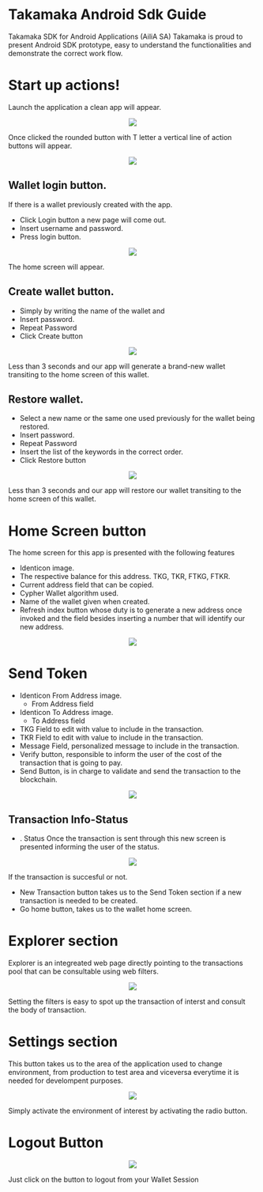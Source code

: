 # Takamaka Android Sdk Guide
Takamaka SDK for Android Applications (AiliA SA)
Takamaka is proud to present Android SDK prototype, easy to understand the functionalities and demonstrate the correct work flow.

# Start up actions!
Launch the application a clean app will appear.
 
 <p align="center">
	<img src="https://downloads.takamaka.dev/FILES/AndroidSdk/fig11.jpeg" />
</p>

Once clicked the rounded button with T letter a vertical line of action buttons will appear.

 <p align="center">
	<img src="https://downloads.takamaka.dev/FILES/AndroidSdk/fig22.jpeg" />
</p>

## Wallet login button.
If there is a wallet previously created with the app. 

 - Click Login button a new page will come out.
 - Insert username and password. 
 - Press login button.



<p align="center">
	<img src="https://downloads.takamaka.dev/FILES/AndroidSdk/fig33_fix.jpeg" />
</p>
The home screen will appear.

## Create wallet button.
- Simply by writing the name of the wallet and 
- Insert password.
- Repeat Password
- Click Create button
<p align="center">
	<img src="https://downloads.takamaka.dev/FILES/AndroidSdk/fig44.jpeg" />
</p>

Less than 3 seconds and our app will generate a brand-new wallet transiting to the home screen of this wallet. 



## Restore wallet.
- Select a new name or the same one used previously for the wallet being restored.
- Insert password.
- Repeat Password
- Insert the list of the keywords in the correct order.
- Click Restore button

<p align="center">
	<img src="https://downloads.takamaka.dev/FILES/AndroidSdk/fig55.jpeg" />
</p>

Less than 3 seconds and our app will restore our wallet transiting to the home screen of this wallet.


 


# Home Screen button 
The home screen for this app is presented with the following features 

- Identicon image.
- The respective balance for this address. TKG, TKR, FTKG, FTKR.
- Current address field that can be copied.
- Cypher Wallet algorithm used.
- Name of the wallet given when created.
- Refresh index button whose duty is to generate a new address once invoked and the field besides inserting a number that will identify our new address.

<p align="center">
	<img src="https://downloads.takamaka.dev/FILES/AndroidSdk/fig66.jpeg" />
</p>

# Send Token
- Identicon From Address image.
	- From Address field
- Identicon To Address image.
	- To Address field 	
- TKG Field to edit with value to include in the transaction.
- TKR Field to edit with value to include in the transaction.
- Message Field, personalized message to include in the transaction.
- Verify button, responsible to inform the user of the cost of the transaction that is going to pay.
- Send Button, is in charge to validate and send the transaction to the blockchain.

<p align="center">
	<img src="https://downloads.takamaka.dev/FILES/AndroidSdk/fig77.jpeg" />
</p>


## Transaction Info-Status
- . Status
Once the transaction is sent through this new screen is presented informing the user of the status. 

<p align="center">
	<img src="https://downloads.takamaka.dev/FILES/AndroidSdk/fig99_fix.jpeg" />
</p>

If the transaction is succesful or not.

- New Transaction button takes us to the Send Token section if a new transaction is needed to be created.
- Go home button, takes us to the wallet home screen.

# Explorer section
Explorer is an integreated web page directly pointing to the transactions pool that can be consultable using web filters. 
<p align="center">
	<img src="https://downloads.takamaka.dev/FILES/AndroidSdk/fig88_fix.jpeg" />
</p>
Setting the filters is easy to spot up the transaction of interst and consult the body of transaction.

# Settings section
This button takes us to the area of the application used to change environment, from production to test area and viceversa everytime it is needed for develompent purposes.

<p align="center">
	<img src="https://downloads.takamaka.dev/FILES/AndroidSdk/fig100.jpeg" />
</p>
Simply activate the environment of interest by activating the radio button.

# Logout Button

<p align="center">
	<img src="https://downloads.takamaka.dev/FILES/AndroidSdk/fig110.jpeg" />
</p>
Just click on the button to logout from your Wallet Session
